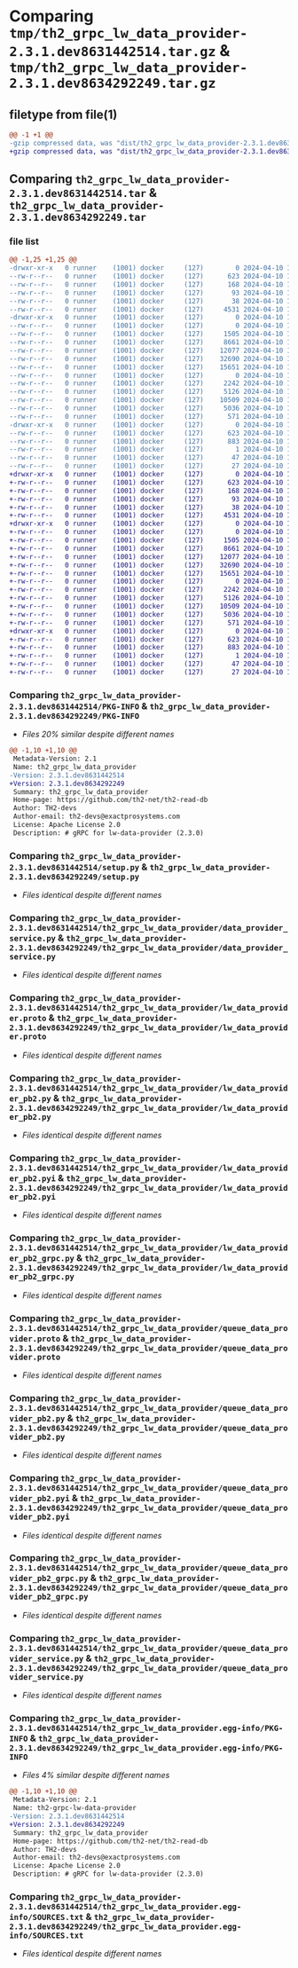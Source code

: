 # Comparing `tmp/th2_grpc_lw_data_provider-2.3.1.dev8631442514.tar.gz` & `tmp/th2_grpc_lw_data_provider-2.3.1.dev8634292249.tar.gz`

## filetype from file(1)

```diff
@@ -1 +1 @@
-gzip compressed data, was "dist/th2_grpc_lw_data_provider-2.3.1.dev8631442514.tar", last modified: Wed Apr 10 12:46:11 2024, max compression
+gzip compressed data, was "dist/th2_grpc_lw_data_provider-2.3.1.dev8634292249.tar", last modified: Wed Apr 10 16:03:00 2024, max compression
```

## Comparing `th2_grpc_lw_data_provider-2.3.1.dev8631442514.tar` & `th2_grpc_lw_data_provider-2.3.1.dev8634292249.tar`

### file list

```diff
@@ -1,25 +1,25 @@
-drwxr-xr-x   0 runner    (1001) docker     (127)        0 2024-04-10 12:46:11.000000 th2_grpc_lw_data_provider-2.3.1.dev8631442514/
--rw-r--r--   0 runner    (1001) docker     (127)      623 2024-04-10 12:46:11.000000 th2_grpc_lw_data_provider-2.3.1.dev8631442514/PKG-INFO
--rw-r--r--   0 runner    (1001) docker     (127)      168 2024-04-10 12:44:53.000000 th2_grpc_lw_data_provider-2.3.1.dev8631442514/README.md
--rw-r--r--   0 runner    (1001) docker     (127)       93 2024-04-10 12:44:53.000000 th2_grpc_lw_data_provider-2.3.1.dev8631442514/package_info.json
--rw-r--r--   0 runner    (1001) docker     (127)       38 2024-04-10 12:46:11.000000 th2_grpc_lw_data_provider-2.3.1.dev8631442514/setup.cfg
--rw-r--r--   0 runner    (1001) docker     (127)     4531 2024-04-10 12:44:53.000000 th2_grpc_lw_data_provider-2.3.1.dev8631442514/setup.py
-drwxr-xr-x   0 runner    (1001) docker     (127)        0 2024-04-10 12:46:11.000000 th2_grpc_lw_data_provider-2.3.1.dev8631442514/th2_grpc_lw_data_provider/
--rw-r--r--   0 runner    (1001) docker     (127)        0 2024-04-10 12:46:10.000000 th2_grpc_lw_data_provider-2.3.1.dev8631442514/th2_grpc_lw_data_provider/__init__.py
--rw-r--r--   0 runner    (1001) docker     (127)     1505 2024-04-10 12:45:52.000000 th2_grpc_lw_data_provider-2.3.1.dev8631442514/th2_grpc_lw_data_provider/data_provider_service.py
--rw-r--r--   0 runner    (1001) docker     (127)     8661 2024-04-10 12:44:53.000000 th2_grpc_lw_data_provider-2.3.1.dev8631442514/th2_grpc_lw_data_provider/lw_data_provider.proto
--rw-r--r--   0 runner    (1001) docker     (127)    12077 2024-04-10 12:46:10.000000 th2_grpc_lw_data_provider-2.3.1.dev8631442514/th2_grpc_lw_data_provider/lw_data_provider_pb2.py
--rw-r--r--   0 runner    (1001) docker     (127)    32690 2024-04-10 12:46:10.000000 th2_grpc_lw_data_provider-2.3.1.dev8631442514/th2_grpc_lw_data_provider/lw_data_provider_pb2.pyi
--rw-r--r--   0 runner    (1001) docker     (127)    15651 2024-04-10 12:46:10.000000 th2_grpc_lw_data_provider-2.3.1.dev8631442514/th2_grpc_lw_data_provider/lw_data_provider_pb2_grpc.py
--rw-r--r--   0 runner    (1001) docker     (127)        0 2024-04-10 12:46:10.000000 th2_grpc_lw_data_provider-2.3.1.dev8631442514/th2_grpc_lw_data_provider/py.typed
--rw-r--r--   0 runner    (1001) docker     (127)     2242 2024-04-10 12:44:53.000000 th2_grpc_lw_data_provider-2.3.1.dev8631442514/th2_grpc_lw_data_provider/queue_data_provider.proto
--rw-r--r--   0 runner    (1001) docker     (127)     5126 2024-04-10 12:46:10.000000 th2_grpc_lw_data_provider-2.3.1.dev8631442514/th2_grpc_lw_data_provider/queue_data_provider_pb2.py
--rw-r--r--   0 runner    (1001) docker     (127)    10509 2024-04-10 12:46:10.000000 th2_grpc_lw_data_provider-2.3.1.dev8631442514/th2_grpc_lw_data_provider/queue_data_provider_pb2.pyi
--rw-r--r--   0 runner    (1001) docker     (127)     5036 2024-04-10 12:46:10.000000 th2_grpc_lw_data_provider-2.3.1.dev8631442514/th2_grpc_lw_data_provider/queue_data_provider_pb2_grpc.py
--rw-r--r--   0 runner    (1001) docker     (127)      571 2024-04-10 12:45:52.000000 th2_grpc_lw_data_provider-2.3.1.dev8631442514/th2_grpc_lw_data_provider/queue_data_provider_service.py
-drwxr-xr-x   0 runner    (1001) docker     (127)        0 2024-04-10 12:46:11.000000 th2_grpc_lw_data_provider-2.3.1.dev8631442514/th2_grpc_lw_data_provider.egg-info/
--rw-r--r--   0 runner    (1001) docker     (127)      623 2024-04-10 12:46:10.000000 th2_grpc_lw_data_provider-2.3.1.dev8631442514/th2_grpc_lw_data_provider.egg-info/PKG-INFO
--rw-r--r--   0 runner    (1001) docker     (127)      883 2024-04-10 12:46:11.000000 th2_grpc_lw_data_provider-2.3.1.dev8631442514/th2_grpc_lw_data_provider.egg-info/SOURCES.txt
--rw-r--r--   0 runner    (1001) docker     (127)        1 2024-04-10 12:46:10.000000 th2_grpc_lw_data_provider-2.3.1.dev8631442514/th2_grpc_lw_data_provider.egg-info/dependency_links.txt
--rw-r--r--   0 runner    (1001) docker     (127)       47 2024-04-10 12:46:10.000000 th2_grpc_lw_data_provider-2.3.1.dev8631442514/th2_grpc_lw_data_provider.egg-info/requires.txt
--rw-r--r--   0 runner    (1001) docker     (127)       27 2024-04-10 12:46:10.000000 th2_grpc_lw_data_provider-2.3.1.dev8631442514/th2_grpc_lw_data_provider.egg-info/top_level.txt
+drwxr-xr-x   0 runner    (1001) docker     (127)        0 2024-04-10 16:03:00.000000 th2_grpc_lw_data_provider-2.3.1.dev8634292249/
+-rw-r--r--   0 runner    (1001) docker     (127)      623 2024-04-10 16:03:00.000000 th2_grpc_lw_data_provider-2.3.1.dev8634292249/PKG-INFO
+-rw-r--r--   0 runner    (1001) docker     (127)      168 2024-04-10 16:01:38.000000 th2_grpc_lw_data_provider-2.3.1.dev8634292249/README.md
+-rw-r--r--   0 runner    (1001) docker     (127)       93 2024-04-10 16:01:38.000000 th2_grpc_lw_data_provider-2.3.1.dev8634292249/package_info.json
+-rw-r--r--   0 runner    (1001) docker     (127)       38 2024-04-10 16:03:00.000000 th2_grpc_lw_data_provider-2.3.1.dev8634292249/setup.cfg
+-rw-r--r--   0 runner    (1001) docker     (127)     4531 2024-04-10 16:01:38.000000 th2_grpc_lw_data_provider-2.3.1.dev8634292249/setup.py
+drwxr-xr-x   0 runner    (1001) docker     (127)        0 2024-04-10 16:03:00.000000 th2_grpc_lw_data_provider-2.3.1.dev8634292249/th2_grpc_lw_data_provider/
+-rw-r--r--   0 runner    (1001) docker     (127)        0 2024-04-10 16:03:00.000000 th2_grpc_lw_data_provider-2.3.1.dev8634292249/th2_grpc_lw_data_provider/__init__.py
+-rw-r--r--   0 runner    (1001) docker     (127)     1505 2024-04-10 16:02:42.000000 th2_grpc_lw_data_provider-2.3.1.dev8634292249/th2_grpc_lw_data_provider/data_provider_service.py
+-rw-r--r--   0 runner    (1001) docker     (127)     8661 2024-04-10 16:01:38.000000 th2_grpc_lw_data_provider-2.3.1.dev8634292249/th2_grpc_lw_data_provider/lw_data_provider.proto
+-rw-r--r--   0 runner    (1001) docker     (127)    12077 2024-04-10 16:03:00.000000 th2_grpc_lw_data_provider-2.3.1.dev8634292249/th2_grpc_lw_data_provider/lw_data_provider_pb2.py
+-rw-r--r--   0 runner    (1001) docker     (127)    32690 2024-04-10 16:03:00.000000 th2_grpc_lw_data_provider-2.3.1.dev8634292249/th2_grpc_lw_data_provider/lw_data_provider_pb2.pyi
+-rw-r--r--   0 runner    (1001) docker     (127)    15651 2024-04-10 16:03:00.000000 th2_grpc_lw_data_provider-2.3.1.dev8634292249/th2_grpc_lw_data_provider/lw_data_provider_pb2_grpc.py
+-rw-r--r--   0 runner    (1001) docker     (127)        0 2024-04-10 16:03:00.000000 th2_grpc_lw_data_provider-2.3.1.dev8634292249/th2_grpc_lw_data_provider/py.typed
+-rw-r--r--   0 runner    (1001) docker     (127)     2242 2024-04-10 16:01:38.000000 th2_grpc_lw_data_provider-2.3.1.dev8634292249/th2_grpc_lw_data_provider/queue_data_provider.proto
+-rw-r--r--   0 runner    (1001) docker     (127)     5126 2024-04-10 16:03:00.000000 th2_grpc_lw_data_provider-2.3.1.dev8634292249/th2_grpc_lw_data_provider/queue_data_provider_pb2.py
+-rw-r--r--   0 runner    (1001) docker     (127)    10509 2024-04-10 16:03:00.000000 th2_grpc_lw_data_provider-2.3.1.dev8634292249/th2_grpc_lw_data_provider/queue_data_provider_pb2.pyi
+-rw-r--r--   0 runner    (1001) docker     (127)     5036 2024-04-10 16:03:00.000000 th2_grpc_lw_data_provider-2.3.1.dev8634292249/th2_grpc_lw_data_provider/queue_data_provider_pb2_grpc.py
+-rw-r--r--   0 runner    (1001) docker     (127)      571 2024-04-10 16:02:42.000000 th2_grpc_lw_data_provider-2.3.1.dev8634292249/th2_grpc_lw_data_provider/queue_data_provider_service.py
+drwxr-xr-x   0 runner    (1001) docker     (127)        0 2024-04-10 16:03:00.000000 th2_grpc_lw_data_provider-2.3.1.dev8634292249/th2_grpc_lw_data_provider.egg-info/
+-rw-r--r--   0 runner    (1001) docker     (127)      623 2024-04-10 16:03:00.000000 th2_grpc_lw_data_provider-2.3.1.dev8634292249/th2_grpc_lw_data_provider.egg-info/PKG-INFO
+-rw-r--r--   0 runner    (1001) docker     (127)      883 2024-04-10 16:03:00.000000 th2_grpc_lw_data_provider-2.3.1.dev8634292249/th2_grpc_lw_data_provider.egg-info/SOURCES.txt
+-rw-r--r--   0 runner    (1001) docker     (127)        1 2024-04-10 16:03:00.000000 th2_grpc_lw_data_provider-2.3.1.dev8634292249/th2_grpc_lw_data_provider.egg-info/dependency_links.txt
+-rw-r--r--   0 runner    (1001) docker     (127)       47 2024-04-10 16:03:00.000000 th2_grpc_lw_data_provider-2.3.1.dev8634292249/th2_grpc_lw_data_provider.egg-info/requires.txt
+-rw-r--r--   0 runner    (1001) docker     (127)       27 2024-04-10 16:03:00.000000 th2_grpc_lw_data_provider-2.3.1.dev8634292249/th2_grpc_lw_data_provider.egg-info/top_level.txt
```

### Comparing `th2_grpc_lw_data_provider-2.3.1.dev8631442514/PKG-INFO` & `th2_grpc_lw_data_provider-2.3.1.dev8634292249/PKG-INFO`

 * *Files 20% similar despite different names*

```diff
@@ -1,10 +1,10 @@
 Metadata-Version: 2.1
 Name: th2_grpc_lw_data_provider
-Version: 2.3.1.dev8631442514
+Version: 2.3.1.dev8634292249
 Summary: th2_grpc_lw_data_provider
 Home-page: https://github.com/th2-net/th2-read-db
 Author: TH2-devs
 Author-email: th2-devs@exactprosystems.com
 License: Apache License 2.0
 Description: # gRPC for lw-data-provider (2.3.0)
```

### Comparing `th2_grpc_lw_data_provider-2.3.1.dev8631442514/setup.py` & `th2_grpc_lw_data_provider-2.3.1.dev8634292249/setup.py`

 * *Files identical despite different names*

### Comparing `th2_grpc_lw_data_provider-2.3.1.dev8631442514/th2_grpc_lw_data_provider/data_provider_service.py` & `th2_grpc_lw_data_provider-2.3.1.dev8634292249/th2_grpc_lw_data_provider/data_provider_service.py`

 * *Files identical despite different names*

### Comparing `th2_grpc_lw_data_provider-2.3.1.dev8631442514/th2_grpc_lw_data_provider/lw_data_provider.proto` & `th2_grpc_lw_data_provider-2.3.1.dev8634292249/th2_grpc_lw_data_provider/lw_data_provider.proto`

 * *Files identical despite different names*

### Comparing `th2_grpc_lw_data_provider-2.3.1.dev8631442514/th2_grpc_lw_data_provider/lw_data_provider_pb2.py` & `th2_grpc_lw_data_provider-2.3.1.dev8634292249/th2_grpc_lw_data_provider/lw_data_provider_pb2.py`

 * *Files identical despite different names*

### Comparing `th2_grpc_lw_data_provider-2.3.1.dev8631442514/th2_grpc_lw_data_provider/lw_data_provider_pb2.pyi` & `th2_grpc_lw_data_provider-2.3.1.dev8634292249/th2_grpc_lw_data_provider/lw_data_provider_pb2.pyi`

 * *Files identical despite different names*

### Comparing `th2_grpc_lw_data_provider-2.3.1.dev8631442514/th2_grpc_lw_data_provider/lw_data_provider_pb2_grpc.py` & `th2_grpc_lw_data_provider-2.3.1.dev8634292249/th2_grpc_lw_data_provider/lw_data_provider_pb2_grpc.py`

 * *Files identical despite different names*

### Comparing `th2_grpc_lw_data_provider-2.3.1.dev8631442514/th2_grpc_lw_data_provider/queue_data_provider.proto` & `th2_grpc_lw_data_provider-2.3.1.dev8634292249/th2_grpc_lw_data_provider/queue_data_provider.proto`

 * *Files identical despite different names*

### Comparing `th2_grpc_lw_data_provider-2.3.1.dev8631442514/th2_grpc_lw_data_provider/queue_data_provider_pb2.py` & `th2_grpc_lw_data_provider-2.3.1.dev8634292249/th2_grpc_lw_data_provider/queue_data_provider_pb2.py`

 * *Files identical despite different names*

### Comparing `th2_grpc_lw_data_provider-2.3.1.dev8631442514/th2_grpc_lw_data_provider/queue_data_provider_pb2.pyi` & `th2_grpc_lw_data_provider-2.3.1.dev8634292249/th2_grpc_lw_data_provider/queue_data_provider_pb2.pyi`

 * *Files identical despite different names*

### Comparing `th2_grpc_lw_data_provider-2.3.1.dev8631442514/th2_grpc_lw_data_provider/queue_data_provider_pb2_grpc.py` & `th2_grpc_lw_data_provider-2.3.1.dev8634292249/th2_grpc_lw_data_provider/queue_data_provider_pb2_grpc.py`

 * *Files identical despite different names*

### Comparing `th2_grpc_lw_data_provider-2.3.1.dev8631442514/th2_grpc_lw_data_provider/queue_data_provider_service.py` & `th2_grpc_lw_data_provider-2.3.1.dev8634292249/th2_grpc_lw_data_provider/queue_data_provider_service.py`

 * *Files identical despite different names*

### Comparing `th2_grpc_lw_data_provider-2.3.1.dev8631442514/th2_grpc_lw_data_provider.egg-info/PKG-INFO` & `th2_grpc_lw_data_provider-2.3.1.dev8634292249/th2_grpc_lw_data_provider.egg-info/PKG-INFO`

 * *Files 4% similar despite different names*

```diff
@@ -1,10 +1,10 @@
 Metadata-Version: 2.1
 Name: th2-grpc-lw-data-provider
-Version: 2.3.1.dev8631442514
+Version: 2.3.1.dev8634292249
 Summary: th2_grpc_lw_data_provider
 Home-page: https://github.com/th2-net/th2-read-db
 Author: TH2-devs
 Author-email: th2-devs@exactprosystems.com
 License: Apache License 2.0
 Description: # gRPC for lw-data-provider (2.3.0)
```

### Comparing `th2_grpc_lw_data_provider-2.3.1.dev8631442514/th2_grpc_lw_data_provider.egg-info/SOURCES.txt` & `th2_grpc_lw_data_provider-2.3.1.dev8634292249/th2_grpc_lw_data_provider.egg-info/SOURCES.txt`

 * *Files identical despite different names*

